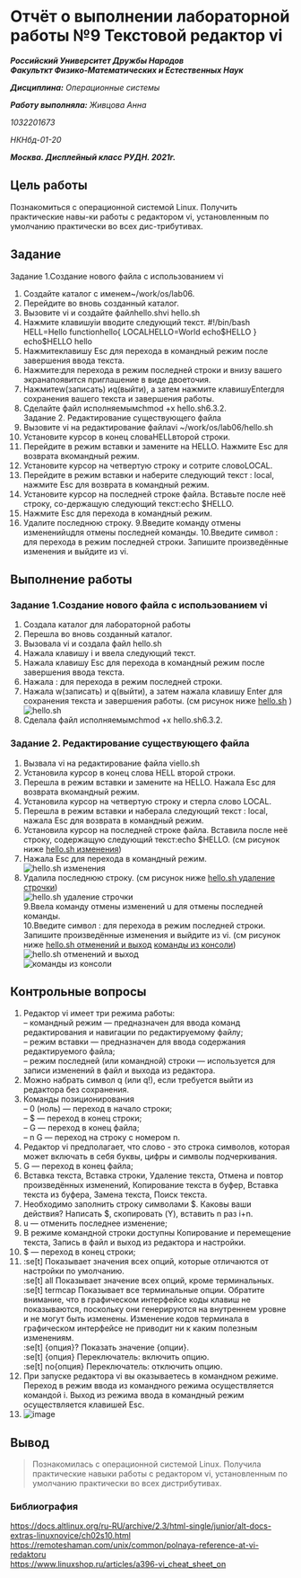 # Отчёт о выполнении лабораторной работы №9 Текстовой редактор vi
***Российский Университет Дружбы Народов***  
***Факульткт Физико-Математических и Естественных Наук***  

 ***Дисциплина:*** *Операционные системы*  
 
 ***Работу выполняла:*** *Живцова Анна*  
 
 *1032201673*  
 
 *НКНбд-01-20*  
 
 ***Москва. Дисплейный класс РУДН. 2021г.***  
 
## Цель работы 
Познакомиться с операционной системой Linux. Получить практические навы-ки работы с редактором vi, установленным по умолчанию практически во всех дис-трибутивах.
## Задание 
Задание 1.Создание нового файла с использованием vi
1. Создайте каталог с именем~/work/os/lab06.
2. Перейдите во вновь созданный каталог.
3. Вызовите vi и создайте файлhello.shvi hello.sh
4. Нажмите клавишуiи вводите следующий текст.
#!/bin/bash
HELL=Hello
functionhello{
LOCALHELLO=World
echo$HELLO
}
echo$HELLO
hello
5. Нажмитеклавишу Esc для перехода в командный режим после завершения ввода текста.
6. Нажмите:для перехода в режим последней строки и внизу вашего экранапоявится приглашение в виде двоеточия.
7. Нажмитеw(записать) иq(выйти), а затем нажмите клавишуEnterдля сохранения вашего текста и завершения работы.
8. Сделайте файл исполняемымchmod +x hello.sh6.3.2.  
Задание 2. Редактирование существующего файла
1. Вызовите vi на редактирование файлаvi ~/work/os/lab06/hello.sh
2. Установите курсор в конец словаHELLвторой строки.
3. Перейдите в режим вставки и замените на HELLO. Нажмите Esc для возврата вкомандный режим.
4. Установите курсор на четвертую строку и сотрите словоLOCAL.
5. Перейдите в режим вставки и наберите следующий текст : local, нажмите Esc для возврата в командный режим.
6. Установите курсор на последней строке файла. Вставьте после неё строку, со-держащую следующий текст:echo $HELLO.
7. Нажмите Esc для перехода в командный режим.
8. Удалите последнюю строку.
9.Введите команду отмены измененийuдля отмены последней команды.
10.Введите символ : для перехода в режим последней строки. Запишите произведённые изменения и выйдите из vi.

## Выполнение работы
### Задание 1.Создание нового файла с использованием vi
1. Создала каталог для лабораторной работы  
2. Перешла во вновь созданный каталог.
3. Вызовала vi и создала файл hello.sh  
4. Нажала клавишу i и ввела следующий текст.  
5. Нажала клавишу Esc для перехода в командный режим после завершения ввода текста.  
6. Нажала : для перехода в режим последней строки.  
7. Нажала w(записать) и q(выйти), а затем нажала клавишу Enter для сохранения текста и завершения работы.  (см рисунок ниже [hello.sh](lab09/1.jpg) )  
 ![hello.sh](lab09/1.jpg)  
8. Сделала файл исполняемымchmod +x hello.sh6.3.2.  
### Задание 2. Редактирование существующего файла
1. Вызвала vi на редактирование файла viello.sh  
2. Установила курсор в конец слова HELL второй строки.  
3. Перешла в режим вставки и замените на HELLO. Нажала Esc для возврата вкомандный режим.  
4. Установила курсор на четвертую строку и стерла слово LOCAL.  
5. Перешла в режим вставки и наберала следующий текст : local, нажала Esc для возврата в командный режим.  
6. Установила курсор на последней строке файла. Вставила после неё строку, содержащую следующий текст:echo $HELLO.  (см рисунок ниже [hello.sh изменения](lab09/2.jpg))  
7. Нажала Esc для перехода в командный режим.  
 ![hello.sh изменения](lab09/2.jpg)  
8. Удалила последнюю строку.  (см рисунок ниже [hello.sh удаление строчки](lab09/3.jpg))  
 ![hello.sh удаление строчки](lab09/3.jpg)  
9.Ввела команду отмены изменений u для отмены последней команды.  
10.Введите символ : для перехода в режим последней строки. Запишите произведённые изменения и выйдите из vi.  (см рисунок ниже [hello.sh отменений и выход](lab09/4.jpg) [команды из консоли](lab09/5.jpg))  
 ![hello.sh отменений и выход](lab09/4.jpg)  
 ![команды из консоли](lab09/5.jpg)  
## Контрольные вопросы
1. Редактор vi имеет три режима работы:  
    – командный режим — предназначен для ввода команд редактирования и навигации по редактируемому файлу;  
    – режим вставки — предназначен для ввода содержания редактируемого файла;  
    – режим последней (или командной) строки — используется для записи изменений в файл и выхода из редактора.  
2. Можно набрать символ q (или q!), если требуется выйти из редактора без сохранения.  
3. Команды позиционирования    
    – 0 (ноль) — переход в начало строки;  
    – $ — переход в конец строки;   
    – G — переход в конец файла;   
    – n G — переход на строку с номером n.  
4. Редактор vi предполагает, что слово - это строка символов, которая может включать в себя буквы, цифры и символы подчеркивания. 
5. G — переход в конец файла;
6. Вставка текста, Вставка строки, Удаление текста, Отмена и повтор произведённых изменений, Копирование текста в буфер, Вставка текста из буфера, Замена текста, Поиск текста.  
8. Необходимо заполнить строку символами $. Каковы ваши действия? Написать $, cкопировать (Y), вставить n раз i+n.  
9. u — отменить последнее изменение;  
10.  В режиме командной строки доступны Копирование и перемещение текста, Запись в файл и выход из редактора и настройки.  
10. $ — переход в конец строки;  
11. :se[t]	Показывает значения всех опций, которые отличаются от настройки по умолчанию.  
    :se[t] all	Показывает значение всех опций, кроме терминальных.  
    :se[t] termcap	Показывает все терминальные опции. Обратите внимание, что в графическом интерфейсе коды клавиш не показываются, поскольку они генерируются на внутреннем уровне и не могут быть изменены. Изменение кодов терминала в графическом интерфейсе не приводит ни к каким полезным изменениям.  
    :se[t] {опция}?	Показать значение {опции}.  
    :se[t] {опция}  Переключатель: включить опцию.  
    :se[t] no{опция}	Переключатель: отключить опцию.    
12. При запуске редактора vi вы оказываетесь в командном режиме. Переход в режим ввода из командного режима осуществляется командой i.  Выход из режима ввода в командный режим осуществляется клавишей Esc.  
13. ![image](lab09/6.png)
## Вывод
> Познакомилась с операционной системой Linux. Получила практические навыки работы с редактором vi, установленным по умолчанию практически во всех дистрибутивах.
### Библиография
https://docs.altlinux.org/ru-RU/archive/2.3/html-single/junior/alt-docs-extras-linuxnovice/ch02s10.html  
https://remoteshaman.com/unix/common/polnaya-reference-at-vi-redaktoru  
https://www.linuxshop.ru/articles/a396-vi_cheat_sheet_on   